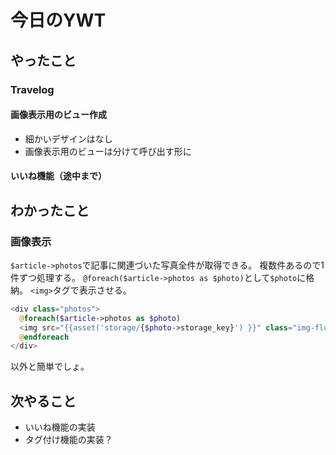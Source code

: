 # 今日のYWT

## やったこと

### Travelog

#### 画像表示用のビュー作成

- 細かいデザインはなし
- 画像表示用のビューは分けて呼び出す形に

#### いいね機能（途中まで）

## わかったこと

### 画像表示

`$article->photos`で記事に関連づいた写真全件が取得できる。
複数件あるので1件ずつ処理する。
`@foreach($article->photos as $photo)`として`$photo`に格納。
`<img>`タグで表示させる。

```php
<div class="photos">
  @foreach($article->photos as $photo)
  <img src="{{asset('storage/{$photo->storage_key}') }}" class="img-fluid" alt="Responsive Image"> 
  @endforeach
</div>
```

以外と簡単でしょ。

## 次やること

- いいね機能の実装
- タグ付け機能の実装？

